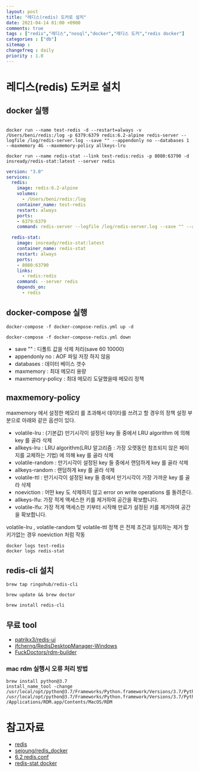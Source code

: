 ```yaml
---
layout: post
title: "레디스(redis) 도커로 설치"
date: 2021-04-14 01:00 +0900
comments: true
tags : ["redis","레디스","nosql","docker","레디스 도커","redis docker"]
categories : ["db"]
sitemap :
changefreq : daily
priority : 1.0
---
```

# 레디스(redis) 도커로 설치

## docker 실행

```

docker run --name test-redis -d --restart=always -v /Users/beni/redis:/log -p 6379:6379 redis:6.2-alpine redis-server --logfile /log/redis-server.log --save "" --appendonly no --databases 1 --maxmemory 4G --maxmemory-policy allkeys-lru

docker run --name redis-stat --link test-redis:redis -p 8080:63790 -d insready/redis-stat:latest --server redis

```

```yaml
version: "3.0"
services:
  redis:
    image: redis:6.2-alpine
    volumes:
      - /Users/beni/redis:/log
    container_name: test-redis
    restart: always
    ports:
    - 6379:6379
    command: redis-server --logfile /log/redis-server.log --save "" --appendonly no --databases 1 --maxmemory 4G --maxmemory-policy allkeys-lru

  redis-stat:
    image: insready/redis-stat:latest
    container_name: redis-stat
    restart: always
    ports:
    - 8080:63790
    links:
      - redis:redis
    command: --server redis
    depends_on:
      - redis
```

## docker-compose 실행

```
docker-compose -f docker-compose-redis.yml up -d

docker-compose -f docker-compose-redis.yml down

```

* save "" : 디폴트 값을 삭제 처리(save 60 10000)
* appendonly no : AOF 파일 저장 하지 않음
* databases : 데이터 베이스 갯수
* maxmemory : 최대 메모리 용량
* maxmemory-policy : 최대 메모리 도달했을때 메모리 정책

## maxmemory-policy
maxmemory 에서 설정한 메모리 를 초과해서 데이타를 쓰려고 할 경우의 정책 설정 부분으로 아래와 같은 옵션이 있다.

* volatile-lru : (기본값) 만기시각이 설정된 key 들 중에서 LRU algorithm 에 의해 key 를 골라 삭제
* allkeys-lru : LRU algorithm(LRU 알고리즘 : 가장 오랫동안 참조되지 않은 페이지를 교체하는 기법) 에 의해 key 를 골라 삭제
* volatile-random : 만기시각이 설정된 key 들 중에서 랜덤하게 key 를 골라 삭제
* allkeys-random : 랜덤하게 key 를 골라 삭제
* volatile-ttl : 만기시각이 설정된 key 들 중에서 만기시각이 가장 가까운 key 를 골라 삭제
* noeviction : 어떤 key 도 삭제하지 않고 error on write operations 를 돌려준다.
* allkeys-lfu: 가장 적게 액세스한 키를 제거하여 공간을 확보합니다.
* volatile-lfu: 가장 적게 액세스한 키부터 시작해 만료가 설정된 키를 제거하여 공간을 확보합니다.


volatile-lru , volatile-random 및 volatile-ttl 정책 은 전제 조건과 일치하는 제거 할 키가없는 경우 noeviction 처럼 작동


```
docker logs test-redis
docker logs redis-stat
```

## redis-cli 설치

```
brew tap ringohub/redis-cli

brew update && brew doctor

brew install redis-cli
```

## 무료 tool

* [patrikx3/redis-ui](https://github.com/patrikx3/redis-ui)
* [jfcherng/RedisDesktopManager-Windows](https://github.com/jfcherng/RedisDesktopManager-Windows)
* [FuckDoctors/rdm-builder](https://github.com/FuckDoctors/rdm-builder)

### mac rdm 실행시 오류 처리 방법

```
brew install python@3.7
install_name_tool -change /usr/local/opt/python@3.7/Frameworks/Python.framework/Versions/3.7/Python /usr/local/opt/python@3.7/Frameworks/Python.framework/Versions/3.7/Python /Applications/RDM.app/Contents/MacOS/RDM

```


# 참고자료
* [redis](https://redis.io/)
* [sejoung/redis_docker](https://github.com/sejoung/redis_docker)
* [6.2 redis.conf](https://github.com/redis/redis/blob/6.2/redis.conf)
* [redis-stat docker](https://hub.docker.com/r/insready/redis-stat/)
